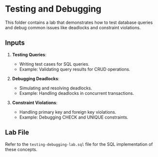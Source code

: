 # Testing and Debugging

This folder contains a lab that demonstrates how to test database queries and debug common issues like deadlocks and constraint violations.

## Inputs

1. **Testing Queries**:
   - Writing test cases for SQL queries.
   - Example: Validating query results for CRUD operations.

2. **Debugging Deadlocks**:
   - Simulating and resolving deadlocks.
   - Example: Handling deadlocks in concurrent transactions.

3. **Constraint Violations**:
   - Handling primary key and foreign key violations.
   - Example: Debugging CHECK and UNIQUE constraints.

## Lab File
Refer to the `testing-debugging-lab.sql` file for the SQL implementation of these concepts.